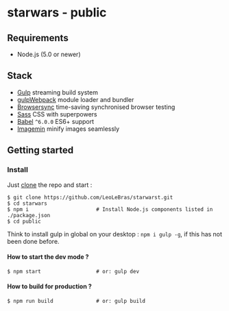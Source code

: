 # starwars - public

## Requirements
- Node.js (5.0 or newer)

## Stack
- [Gulp](http://gulpjs.com/) streaming build system
- [gulpWebpack](https://gulpWebpack.github.io/) module loader and bundler
- [Browsersync](http://www.browsersync.io/) time-saving synchronised browser testing
- [Sass](http://sass-lang.com/) CSS with superpowers
- [Babel](http://babeljs.io/) `^6.0.0` ES6+ support
- [Imagemin](https://github.com/imagemin/imagemin) minify images seamlessly


## Getting started

### Install

Just [clone](github-windows://openRepo/https://github.com/LeoLeBras/starwars.git) the repo
and start :

```shell
$ git clone https://github.com/LeoLeBras/starwarst.git
$ cd starwars
$ npm i                      # Install Node.js components listed in ./package.json
$ cd public
```
Think to install gulp in global on your desktop : `npm i gulp -g`, if this has not been done before.

#### How to start the dev mode ?

```shell
$ npm start                  # or: gulp dev
```

#### How to build for production ?

```shell
$ npm run build              # or: gulp build
```
